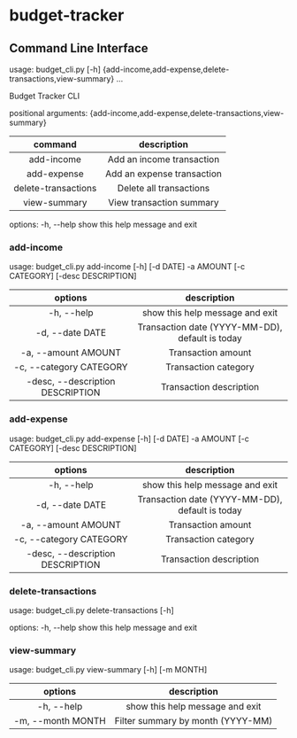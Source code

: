 # budget-tracker

## Command Line Interface

usage: budget_cli.py [-h] {add-income,add-expense,delete-transactions,view-summary} ...

Budget Tracker CLI

positional arguments:
{add-income,add-expense,delete-transactions,view-summary}

|       command       |        description         |
| :-----------------: | :------------------------: |
|     add-income      | Add an income transaction  |
|     add-expense     | Add an expense transaction |
| delete-transactions |  Delete all transactions   |
|    view-summary     |  View transaction summary  |

options:
-h, --help show this help message and exit

### add-income

usage: budget_cli.py add-income [-h] [-d DATE] -a AMOUNT [-c CATEGORY] [-desc DESCRIPTION]

|             options              |                   description                   |
| :------------------------------: | :---------------------------------------------: |
|            -h, --help            |         show this help message and exit         |
|         -d, --date DATE          | Transaction date (YYYY-MM-DD), default is today |
|       -a, --amount AMOUNT        |               Transaction amount                |
|     -c, --category CATEGORY      |              Transaction category               |
| -desc, --description DESCRIPTION |             Transaction description             |

### add-expense

usage: budget_cli.py add-expense [-h] [-d DATE] -a AMOUNT [-c CATEGORY] [-desc DESCRIPTION]

|             options              |                   description                   |
| :------------------------------: | :---------------------------------------------: |
|            -h, --help            |         show this help message and exit         |
|         -d, --date DATE          | Transaction date (YYYY-MM-DD), default is today |
|       -a, --amount AMOUNT        |               Transaction amount                |
|     -c, --category CATEGORY      |              Transaction category               |
| -desc, --description DESCRIPTION |             Transaction description             |

### delete-transactions

usage: budget_cli.py delete-transactions [-h]

options:
-h, --help show this help message and exit

### view-summary

usage: budget_cli.py view-summary [-h] [-m MONTH]

|      options      |            description            |
| :---------------: | :-------------------------------: |
|    -h, --help     |  show this help message and exit  |
| -m, --month MONTH | Filter summary by month (YYYY-MM) |